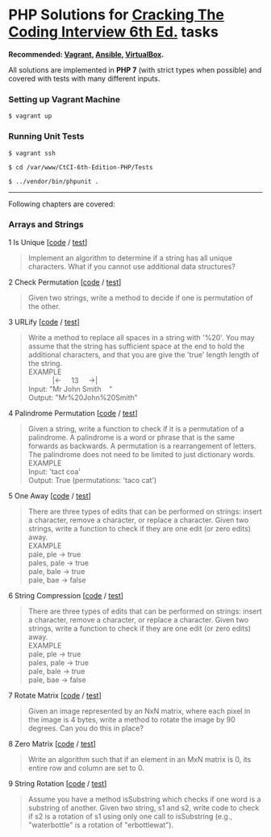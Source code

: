 # PHP Solutions for [Cracking The Coding Interview 6th Ed.](http://www.crackingthecodinginterview.com/) tasks

**Recommended: [Vagrant](https://www.vagrantup.com/), [Ansible](https://www.ansible.com/), [VirtualBox](https://www.virtualbox.org/).**

All solutions are implemented in **PHP 7** (with strict types when possible) and covered with tests with many different inputs. 

### Setting up Vagrant Machine
    $ vagrant up

### Running Unit Tests
    $ vagrant ssh
    
    $ cd /var/www/CtCI-6th-Edition-PHP/Tests
    
    $ ../vendor/bin/phpunit .

***

Following chapters are covered:
### Arrays and Strings
    
  1 Is Unique [[code](src/Chapter01_ArraysAndStrings/Question01_IsUnique.php) / [test](tests/Chapter01_ArraysAndStrings/Question01_IsUniqueTest.php)]
  > Implement an algorithm to determine if a string has all unique characters. What if you cannot use additional data structures?
  
  2 Check Permutation [[code](src/Chapter01_ArraysAndStrings/Question02_CheckPermutation.php) / [test](tests/Chapter01_ArraysAndStrings/Question02_CheckPermutationTest.php)]
  > Given two strings, write a method to decide if one is permutation of the other.
  
  3 URLify [[code](src/Chapter01_ArraysAndStrings/Question03_URLify.php) / [test](tests/Chapter01_ArraysAndStrings/Question03_URLifyTest.php)]
  > Write a method to replace all spaces in a string with '%20'. You may assume that the string has sufficient space at the end to hold the additional characters, and that you are give the 'true' length length of the string.  
  EXAMPLE  
&nbsp;&nbsp;&nbsp;&nbsp;&nbsp;&nbsp;&nbsp;&nbsp;&nbsp;&nbsp;&nbsp;&nbsp;|<-&nbsp;&nbsp;&nbsp;&nbsp;&nbsp;13&nbsp;&nbsp;&nbsp;&nbsp;&nbsp;->|  
  Input: "Mr John Smith&nbsp;&nbsp;&nbsp;&nbsp;"  
  Output: "Mr%20John%20Smith"
    
  4 Palindrome Permutation [[code](src/Chapter01_ArraysAndStrings/Question04_PalindromePermutation.php) / [test](tests/Chapter01_ArraysAndStrings/Question04_PalindromePermutationTest.php)]
  > Given a string, write a function to check if it is a permutation of a palindrome. A palindrome is a word or phrase that is the same forwards as backwards. A permutation is a rearrangement of letters. The palindrome does not need to be limited to just dictionary words.  
  EXAMPLE  
  Input: 'tact coa'  
  Output: True (permutations: 'taco cat')
  
  5 One Away [[code](src/Chapter01_ArraysAndStrings/Question05_OneAway.php) / [test](tests/Chapter01_ArraysAndStrings/Question05_OneAwayTest.php)]
  > There are three types of edits that can be performed on strings: insert a character, remove a character, or replace a character. Given two strings, write a function to check if they are one edit (or zero edits) away.  
  EXAMPLE  
  pale, ple -> true  
  pales, pale -> true  
  pale, bale -> true  
  pale, bae -> false
  
  6 String Compression [[code](src/Chapter01_ArraysAndStrings/Question06_StringCompression.php) / [test](tests/Chapter01_ArraysAndStrings/Question06_StringCompressionTest.php)]
  > There are three types of edits that can be performed on strings: insert a character, remove a character, or replace a character. Given two strings, write a function to check if they are one edit (or zero edits) away.  
  EXAMPLE  
  pale, ple -> true  
  pales, pale -> true  
  pale, bale -> true  
  pale, bae -> false
  
  7 Rotate Matrix [[code](src/Chapter01_ArraysAndStrings/Question07_RotateMatrix.php) / [test](tests/Chapter01_ArraysAndStrings/Question07_RotateMatrixTest.php)]
  > Given an image represented by an NxN matrix, where each pixel in the image is 4 bytes, write a method to rotate the image by 90 degrees. Can you do this in place?
  
  8 Zero Matrix [[code](src/Chapter01_ArraysAndStrings/Question08_ZeroMatrix.php) / [test](tests/Chapter01_ArraysAndStrings/Question08_ZeroMatrixTest.php)]
  > Write an algorithm such that if an element in an MxN matrix is 0, its entire row and column are set to 0.
  
  9 String Rotation [[code](src/Chapter01_ArraysAndStrings/Question09_StringRotation.php) / [test](tests/Chapter01_ArraysAndStrings/Question09_StringRotationTest.php)]
  > Assume you have a method isSubstring which checks if one word is a substring of another. Given two string, s1 and s2, write code to check if s2 is a rotation of s1 using only one call to isSubstring (e.g., "waterbottle" is a rotation of "erbottlewat").